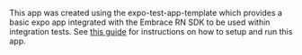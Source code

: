 This app was created using the expo-test-app-template which provides a basic expo app integrated with the Embrace RN SDK
to be used within integration tests. See [this guide](https://github.com/embrace-io/embrace-react-native-sdk/tree/main/integration-tests/README.md) for instructions on how to setup
and run this app.